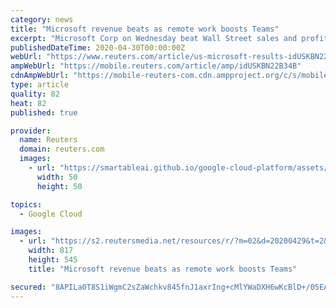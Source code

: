 ```yaml
---
category: news
title: "Microsoft revenue beats as remote work boosts Teams"
excerpt: "Microsoft Corp on Wednesday beat Wall Street sales and profit expectations, powered by sharp demand for its Teams chat and online meeting app and Xbox gaming services as the world shifted to working and playing from home because of the novel coronavirus pandemic."
publishedDateTime: 2020-04-30T00:00:00Z
webUrl: "https://www.reuters.com/article/us-microsoft-results-idUSKBN22B34B"
ampWebUrl: "https://mobile.reuters.com/article/amp/idUSKBN22B34B"
cdnAmpWebUrl: "https://mobile-reuters-com.cdn.ampproject.org/c/s/mobile.reuters.com/article/amp/idUSKBN22B34B"
type: article
quality: 82
heat: 82
published: true

provider:
  name: Reuters
  domain: reuters.com
  images:
    - url: "https://smartableai.github.io/google-cloud-platform/assets/images/organizations/reuters.com-50x50.jpg"
      width: 50
      height: 50

topics:
  - Google Cloud

images:
  - url: "https://s2.reutersmedia.net/resources/r/?m=02&d=20200429&t=2&i=1516924789&w=&fh=545px&fw=&ll=&pl=&sq=&r=LYNXMPEG3S223"
    width: 817
    height: 545
    title: "Microsoft revenue beats as remote work boosts Teams"

secured: "8APILa0T8S1iWgmC2sZaWchkv845fnJ1axrIng+cMlYWaDXH6wKcBlD+/05EARHm/xFSTqn2aEQobkiHaCfno+Cwa9sgKSWTqV3SVo12myDv46v5ZFrAwOtjj3rfadoCe9DmFIv96tkuulfQrDe4OfjEWq2q/o5/R+G/ooj5nHWC+kBVMIO88gFbHxQxAV6MOaD3cKJglvsNVBSNIzHpU14CjTmuKP2PN6pfhtniSIUBgoK0rSaDWlJPeYa3x6OQ1AFhz15TQvxisiW1sIT3Og/7pbFNGGWHtfjxPg2RWhKnbHQviD9HFVi0J57u+uQN;mAUfVhEORQRwyK0hqMwrTg=="
---
```


